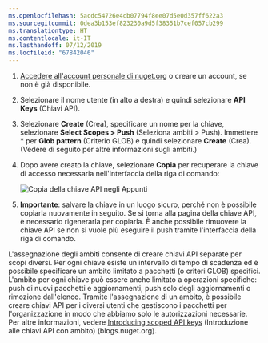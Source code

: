 ```yaml
---
ms.openlocfilehash: 5acdc54726e4cb07794f8ee07d5e0d357ff622a3
ms.sourcegitcommit: 0dea3b153ef823230a9d5f38351b7cef057cb299
ms.translationtype: HT
ms.contentlocale: it-IT
ms.lasthandoff: 07/12/2019
ms.locfileid: "67842046"
---
```

1. [Accedere all'account personale di nuget.org](https://www.nuget.org/users/account/LogOn?returnUrl=%2F) o creare un account, se non è già disponibile.

1. Selezionare il nome utente (in alto a destra) e quindi selezionare **API Keys** (Chiavi API).

1. Selezionare **Create** (Crea), specificare un nome per la chiave, selezionare **Select Scopes > Push** (Seleziona ambiti > Push). Immettere * per **Glob pattern** (Criterio GLOB) e quindi selezionare **Create** (Crea). (Vedere di seguito per altre informazioni sugli ambiti.)

1. Dopo avere creato la chiave, selezionare **Copia** per recuperare la chiave di accesso necessaria nell'interfaccia della riga di comando:

    ![Copia della chiave API negli Appunti](../media/QS_Create-02-APIKey.png)

1. **Importante**: salvare la chiave in un luogo sicuro, perché non è possibile copiarla nuovamente in seguito. Se si torna alla pagina della chiave API, è necessario rigenerarla per copiarla. È anche possibile rimuovere la chiave API se non si vuole più eseguire il push tramite l'interfaccia della riga di comando.

L'assegnazione degli ambiti consente di creare chiavi API separate per scopi diversi. Per ogni chiave esiste un intervallo di tempo di scadenza ed è possibile specificare un ambito limitato a pacchetti (o criteri GLOB) specifici. L'ambito per ogni chiave può essere anche limitato a operazioni specifiche: push di nuovi pacchetti e aggiornamenti, push solo degli aggiornamenti o rimozione dall'elenco. Tramite l'assegnazione di un ambito, è possibile creare chiavi API per i diversi utenti che gestiscono i pacchetti per l'organizzazione in modo che abbiamo solo le autorizzazioni necessarie. Per altre informazioni, vedere [Introducing scoped API keys](https://blog.nuget.org/20170202/introducing-scoped-api-keys.html) (Introduzione alle chiavi API con ambito) (blogs.nuget.org).